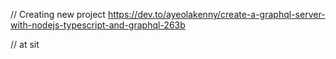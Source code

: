 // Creating new project
https://dev.to/ayeolakenny/create-a-graphql-server-with-nodejs-typescript-and-graphql-263b

// at sit
